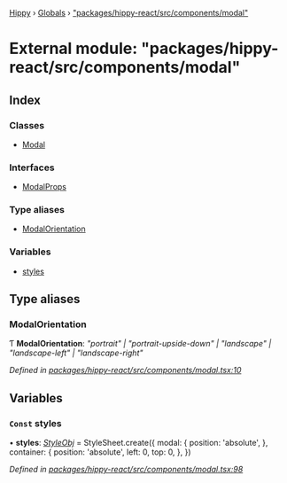 [Hippy](../README.md) › [Globals](../globals.md) › ["packages/hippy-react/src/components/modal"](_packages_hippy_react_src_components_modal_.md)

# External module: "packages/hippy-react/src/components/modal"

## Index

### Classes

* [Modal](../classes/_packages_hippy_react_src_components_modal_.modal.md)

### Interfaces

* [ModalProps](../interfaces/_packages_hippy_react_src_components_modal_.modalprops.md)

### Type aliases

* [ModalOrientation](_packages_hippy_react_src_components_modal_.md#modalorientation)

### Variables

* [styles](_packages_hippy_react_src_components_modal_.md#const-styles)

## Type aliases

###  ModalOrientation

Ƭ **ModalOrientation**: *"portrait" | "portrait-upside-down" | "landscape" | "landscape-left" | "landscape-right"*

*Defined in [packages/hippy-react/src/components/modal.tsx:10](https://github.com/jeromehan/Hippy/blob/6216275/packages/hippy-react/src/components/modal.tsx#L10)*

## Variables

### `Const` styles

• **styles**: *[StyleObj](../interfaces/_packages_hippy_react_src_modules_stylesheet_.styleobj.md)* =  StyleSheet.create({
  modal: {
    position: 'absolute',
  },
  container: {
    position: 'absolute',
    left: 0,
    top: 0,
  },
})

*Defined in [packages/hippy-react/src/components/modal.tsx:98](https://github.com/jeromehan/Hippy/blob/6216275/packages/hippy-react/src/components/modal.tsx#L98)*
